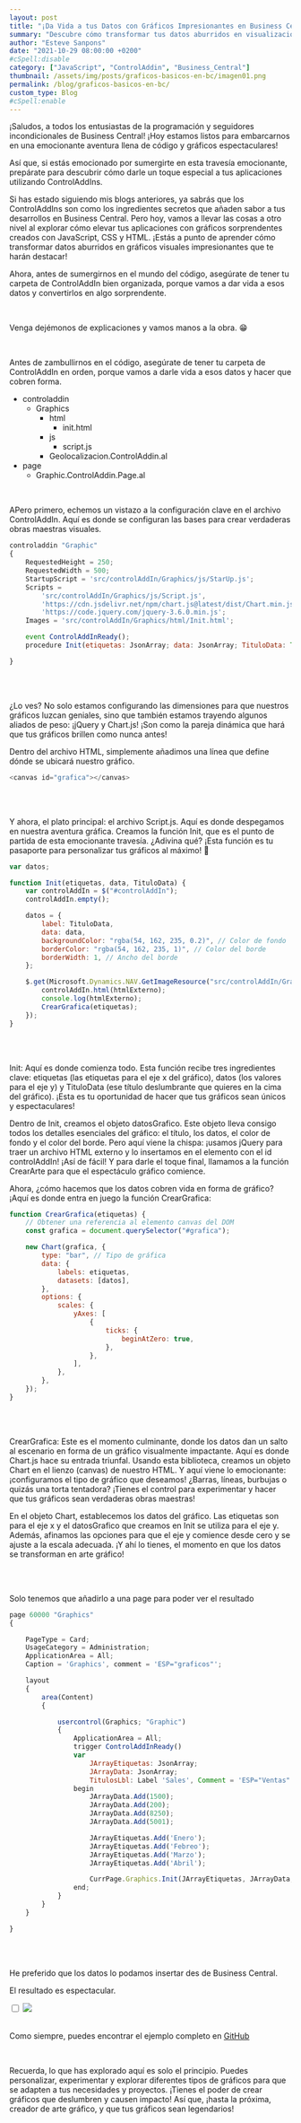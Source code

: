 ```yaml
---
layout: post
title: "¡Da Vida a tus Datos con Gráficos Impresionantes en Business Central!"
summary: "Descubre cómo transformar tus datos aburridos en visualizaciones sorprendentes en Business Central utilizando ControlAddIns. En este emocionante recorrido, te guiaré a través del código que te permitirá crear gráficos impactantes con JavaScript, CSS y HTML."
author: "Esteve Sanpons"
date: "2021-10-29 08:00:00 +0200"
#cSpell:disable
category: ["JavaScript", "ControlAddin", "Business_Central"]
thumbnail: /assets/img/posts/graficos-basicos-en-bc/imagen01.png
permalink: /blog/graficos-basicos-en-bc/
custom_type: Blog
#cSpell:enable
---
```


¡Saludos, a todos los entusiastas de la programación y seguidores incondicionales de Business Central! ¡Hoy estamos listos para embarcarnos en una emocionante aventura llena de código y gráficos espectaculares!

Así que, si estás emocionado por sumergirte en esta travesía emocionante, prepárate para descubrir cómo darle un toque especial a tus aplicaciones utilizando ControlAddIns.

Si has estado siguiendo mis blogs anteriores, ya sabrás que los ControlAddIns son como los ingredientes secretos que añaden sabor a tus desarrollos en Business Central. Pero hoy, vamos a llevar las cosas a otro nivel al explorar cómo elevar tus aplicaciones con gráficos sorprendentes creados con JavaScript, CSS y HTML. ¡Estás a punto de aprender cómo transformar datos aburridos en gráficos visuales impresionantes que te harán destacar!

Ahora, antes de sumergirnos en el mundo del código, asegúrate de tener tu carpeta de ControlAddIn bien organizada, porque vamos a dar vida a esos datos y convertirlos en algo sorprendente.

<br>

Venga dejémonos de explicaciones y vamos manos a la obra. 😁

<br>

Antes de zambullirnos en el código, asegúrate de tener tu carpeta de ControlAddIn en orden, porque vamos a darle vida a esos datos y hacer que cobren forma.

-   controladdin
    -   Graphics
        -   html
            -   init.html
        -   js
            -   script.js
        -   Geolocalizacion.ControlAddin.al
-   page
    -   Graphic.ControlAddin.Page.al

<br>

APero primero, echemos un vistazo a la configuración clave en el archivo ControlAddIn. Aquí es donde se configuran las bases para crear verdaderas obras maestras visuales.

```javascript
controladdin "Graphic"
{
    RequestedHeight = 250;
    RequestedWidth = 500;
    StartupScript = 'src/controlAddIn/Graphics/js/StarUp.js';
    Scripts =
        'src/controlAddIn/Graphics/js/Script.js',
        'https://cdn.jsdelivr.net/npm/chart.js@latest/dist/Chart.min.js',
        'https://code.jquery.com/jquery-3.6.0.min.js';
    Images = 'src/controlAddIn/Graphics/html/Init.html';

    event ControlAddInReady();
    procedure Init(etiquetas: JsonArray; data: JsonArray; TituloData: Text);

}
```

<br><br>

¿Lo ves? No solo estamos configurando las dimensiones para que nuestros gráficos luzcan geniales, sino que también estamos trayendo algunos aliados de peso: ¡jQuery y Chart.js! ¡Son como la pareja dinámica que hará que tus gráficos brillen como nunca antes!

Dentro del archivo HTML, simplemente añadimos una línea que define dónde se ubicará nuestro gráfico.

```javascript
<canvas id="grafica"></canvas>
```

<br><br>

Y ahora, el plato principal: el archivo Script.js. Aquí es donde despegamos en nuestra aventura gráfica. Creamos la función Init, que es el punto de partida de esta emocionante travesía. ¿Adivina qué? ¡Esta función es tu pasaporte para personalizar tus gráficos al máximo! 🎨

```javascript
var datos;

function Init(etiquetas, data, TituloData) {
    var controlAddIn = $("#controlAddIn");
    controlAddIn.empty();

    datos = {
        label: TituloData,
        data: data,
        backgroundColor: "rgba(54, 162, 235, 0.2)", // Color de fondo
        borderColor: "rgba(54, 162, 235, 1)", // Color del borde
        borderWidth: 1, // Ancho del borde
    };

    $.get(Microsoft.Dynamics.NAV.GetImageResource("src/controlAddIn/Graphics/html/Init.html"), function (htmlExterno) {
        controlAddIn.html(htmlExterno);
        console.log(htmlExterno);
        CrearGrafica(etiquetas);
    });
}
```

<br><br>

Init: Aquí es donde comienza todo. Esta función recibe tres ingredientes clave: etiquetas (las etiquetas para el eje x del gráfico), datos (los valores para el eje y) y TituloData (ese título deslumbrante que quieres en la cima del gráfico). ¡Esta es tu oportunidad de hacer que tus gráficos sean únicos y espectaculares!

Dentro de Init, creamos el objeto datosGrafico. Este objeto lleva consigo todos los detalles esenciales del gráfico: el título, los datos, el color de fondo y el color del borde. Pero aquí viene la chispa: ¡usamos jQuery para traer un archivo HTML externo y lo insertamos en el elemento con el id controlAddIn! ¡Así de fácil! Y para darle el toque final, llamamos a la función CrearArte para que el espectáculo gráfico comience.

Ahora, ¿cómo hacemos que los datos cobren vida en forma de gráfico? ¡Aquí es donde entra en juego la función CrearGrafica:

```javascript
function CrearGrafica(etiquetas) {
    // Obtener una referencia al elemento canvas del DOM
    const grafica = document.querySelector("#grafica");

    new Chart(grafica, {
        type: "bar", // Tipo de gráfica
        data: {
            labels: etiquetas,
            datasets: [datos],
        },
        options: {
            scales: {
                yAxes: [
                    {
                        ticks: {
                            beginAtZero: true,
                        },
                    },
                ],
            },
        },
    });
}
```

<br><br>

CrearGrafica: Este es el momento culminante, donde los datos dan un salto al escenario en forma de un gráfico visualmente impactante. Aquí es donde Chart.js hace su entrada triunfal. Usando esta biblioteca, creamos un objeto Chart en el lienzo (canvas) de nuestro HTML. Y aquí viene lo emocionante: ¡configuramos el tipo de gráfico que deseamos! ¿Barras, líneas, burbujas o quizás una torta tentadora? ¡Tienes el control para experimentar y hacer que tus gráficos sean verdaderas obras maestras!

En el objeto Chart, establecemos los datos del gráfico. Las etiquetas son para el eje x y el datosGrafico que creamos en Init se utiliza para el eje y. Además, afinamos las opciones para que el eje y comience desde cero y se ajuste a la escala adecuada. ¡Y ahí lo tienes, el momento en que los datos se transforman en arte gráfico!

<br><br>

Solo tenemos que añadirlo a una page para poder ver el resultado

```javascript
page 60000 "Graphics"
{

    PageType = Card;
    UsageCategory = Administration;
    ApplicationArea = All;
    Caption = 'Graphics', comment = 'ESP="graficos"';

    layout
    {
        area(Content)
        {

            usercontrol(Graphics; "Graphic")
            {
                ApplicationArea = All;
                trigger ControlAddInReady()
                var
                    JArrayEtiquetas: JsonArray;
                    JArrayData: JsonArray;
                    TitulosLbl: Label 'Sales', Comment = 'ESP="Ventas"';
                begin
                    JArrayData.Add(1500);
                    JArrayData.Add(200);
                    JArrayData.Add(8250);
                    JArrayData.Add(5001);

                    JArrayEtiquetas.Add('Enero');
                    JArrayEtiquetas.Add('Febreo');
                    JArrayEtiquetas.Add('Marzo');
                    JArrayEtiquetas.Add('Abril');

                    CurrPage.Graphics.Init(JArrayEtiquetas, JArrayData, TitulosLbl);
                end;
            }
        }
    }

}
```

<br><br>

He preferido que los datos lo podamos insertar des de Business Central.

El resultado es espectacular.

<input type="checkbox" id="image-checkbox-02" class="image-checkbox">
<label for="image-checkbox-02"  class="image-label">
    <img class="img-container" src="/assets/img/posts/graficos-basicos-en-bc/imagen02.png">
</label>
<br><br>

Como siempre, puedes encontrar el ejemplo completo en [GitHub](https://github.com/Esanpons/ControlAddIns-Business-Central)

<br>

Recuerda, lo que has explorado aquí es solo el principio. Puedes personalizar, experimentar y explorar diferentes tipos de gráficos para que se adapten a tus necesidades y proyectos. ¡Tienes el poder de crear gráficos que deslumbren y causen impacto! Así que, ¡hasta la próxima, creador de arte gráfico, y que tus gráficos sean legendarios!
